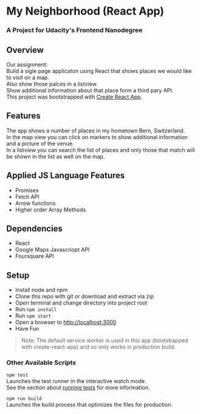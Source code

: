 # My Neighborhood (React App)
### A Project for Udacity's Frontend Nanodegree

## Overview

Our assignment:   
Build a sigle page applicaton using React that shows places we would like to visit on a map.  
Also show those palces in a listview.  
Show additional information about that place form a third pary API.  
This project was bootstrapped with [Create React App](https://github.com/facebook/create-react-app).

## Features
The app shows a number of places in my hometown Bern, Switzerland.  
In the map view you can click on markers to show additional information and a picture of the venue.  
In a listview you can search the list of places and only those that match will be shown in the list as well on the map.

## Applied JS Language Features
* Promises
* Fetch API
* Arrow functions
* Higher order Array Methods

## Dependencies
* React
* Google Maps Javascriopt API
* Foursquare API

## Setup
* Install node and npm
* Clone this repo with git or download and extract via zip
* Open terminal and change directory into project root
* Run `npm install`
* Run `npm start` 
* Open a browser to [http://localhost:3000](http://localhost:3000)
* Have Fun

>Note: The default service worker is used in this app (bootstrapped with create-react-app) and so only works in production build.

### Other Available Scripts

`npm test`  
Launches the test runner in the interactive watch mode.<br>
See the section about [running tests](https://facebook.github.io/create-react-app/docs/running-tests) for more information.  
   
`npm run build`   
Launches the build process that optimizes the files for production.

